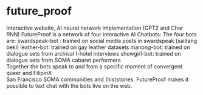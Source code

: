 # future_proof
  Interactive website, AI neural network implementation (GPT2 and Char RNN)
  FutureProof is a network of four interactive AI Chatbots:
  The four bots are:
  swardspeak-bot : trained on social media posts in swardspeak (salitang beki)
  leather-bot: trained on gay leather datasets 
  manong-bot: trained on dialogue sets from archival I-hotel interviews
  showgirl-bot: trained on dialogue sets from SOMA cabaret performers  
  Together the bots speak to and from a specific moment of convergent queer and FilipinX   
  San Francisco SOMA communities and (his)stories.
  FutureProof makes it possible to text chat with the bots live on the web. 

